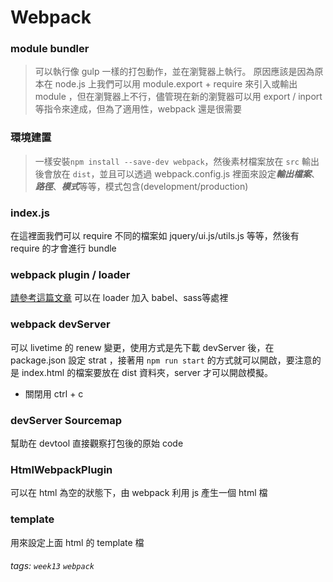 # Webpack
### module bundler
> 可以執行像 gulp 一樣的打包動作，並在瀏覽器上執行。
原因應該是因為原本在 node.js 上我們可以用 module.export + require 來引入或輸出 module ，但在瀏覽器上不行，儘管現在新的瀏覽器可以用 export / inport 等指令來達成，但為了適用性，webpack 還是很需要
### 環境建置
> 一樣安裝``npm install --save-dev webpack``，然後素材檔案放在 ``src`` 輸出後會放在 ``dist``，並且可以透過 webpack.config.js 裡面來設定***輸出檔案***、***路徑***、***模式***等等，模式包含(development/production)

### index.js
在這裡面我們可以 require 不同的檔案如 jquery/ui.js/utils.js 等等，然後有 require 的才會進行 bundle

### webpack plugin / loader
[請參考這篇文章](https://neighborhood999.github.io/webpack-tutorial-gitbook/Part1/IntroductionPlugin.html)
可以在 loader 加入 babel、sass等處裡

### webpack devServer
可以 livetime 的 renew 變更，使用方式是先下載 devServer 後，在 package.json 設定 strat ，接著用 ``npm run start`` 的方式就可以開啟，要注意的是 index.html 的檔案要放在 dist 資料夾，server 才可以開啟模擬。 
- 關閉用 ctrl + c

### devServer Sourcemap 
幫助在 devtool 直接觀察打包後的原始 code

### HtmlWebpackPlugin
可以在 html 為空的狀態下，由 webpack 利用 js 產生一個 html 檔

### template 
用來設定上面 html 的 template 檔


###### tags: `week13` `webpack`